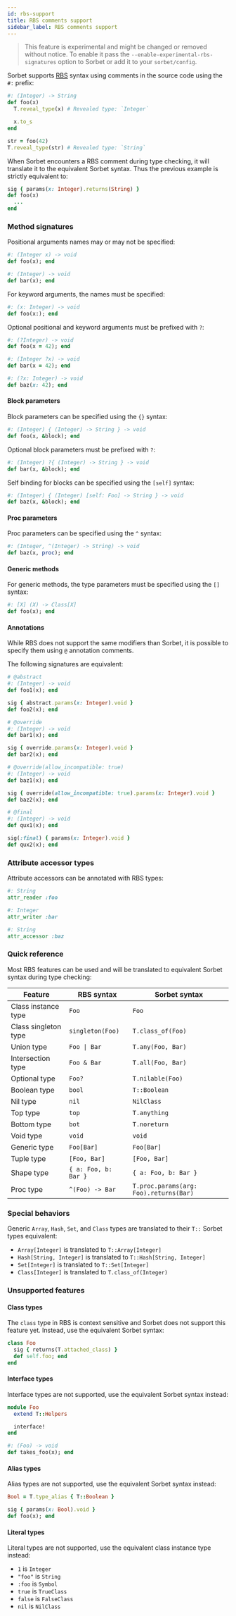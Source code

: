 ```yaml
---
id: rbs-support
title: RBS comments support
sidebar_label: RBS comments support
---
```


> This feature is experimental and might be changed or removed without notice.
> To enable it pass the `--enable-experimental-rbs-signatures` option to Sorbet
> or add it to your `sorbet/config`.

Sorbet supports [RBS](https://github.com/ruby/rbs) syntax using comments in the
source code using the `#:` prefix:

```ruby
#: (Integer) -> String
def foo(x)
  T.reveal_type(x) # Revealed type: `Integer`

  x.to_s
end

str = foo(42)
T.reveal_type(str) # Revealed type: `String`
```

When Sorbet encounters a RBS comment during type checking, it will translate it
to the equivalent Sorbet syntax. Thus the previous example is strictly
equivalent to:

```ruby
sig { params(x: Integer).returns(String) }
def foo(x)
  ...
end
```

### Method signatures

Positional arguments names may or may not be specified:

```ruby
#: (Integer x) -> void
def foo(x); end

#: (Integer) -> void
def bar(x); end
```

For keyword arguments, the names must be specified:

```ruby
#: (x: Integer) -> void
def foo(x:); end
```

Optional positional and keyword arguments must be prefixed with `?`:

```ruby
#: (?Integer) -> void
def foo(x = 42); end

#: (Integer ?x) -> void
def bar(x = 42); end

#: (?x: Integer) -> void
def baz(x: 42); end
```

#### Block parameters

Block parameters can be specified using the `{}` syntax:

```ruby
#: (Integer) { (Integer) -> String } -> void
def foo(x, &block); end
```

Optional block parameters must be prefixed with `?`:

```ruby
#: (Integer) ?{ (Integer) -> String } -> void
def bar(x, &block); end
```

Self binding for blocks can be specified using the `[self]` syntax:

```ruby
#: (Integer) { (Integer) [self: Foo] -> String } -> void
def baz(x, &block); end
```

#### Proc parameters

Proc parameters can be specified using the `^` syntax:

```ruby
#: (Integer, ^(Integer) -> String) -> void
def baz(x, proc); end
```

#### Generic methods

For generic methods, the type parameters must be specified using the `[]`
syntax:

```ruby
#: [X] (X) -> Class[X]
def foo(x); end
```

#### Annotations

While RBS does not support the same modifiers than Sorbet, it is possible to
specify them using `@` annotation comments.

The following signatures are equivalent:

```ruby
# @abstract
#: (Integer) -> void
def foo1(x); end

sig { abstract.params(x: Integer).void }
def foo2(x); end

# @override
#: (Integer) -> void
def bar1(x); end

sig { override.params(x: Integer).void }
def bar2(x); end

# @override(allow_incompatible: true)
#: (Integer) -> void
def baz1(x); end

sig { override(allow_incompatible: true).params(x: Integer).void }
def baz2(x); end

# @final
#: (Integer) -> void
def qux1(x); end

sig(:final) { params(x: Integer).void }
def qux2(x); end
```

### Attribute accessor types

Attribute accessors can be annotated with RBS types:

```ruby
#: String
attr_reader :foo

#: Integer
attr_writer :bar

#: String
attr_accessor :baz
```

### Quick reference

Most RBS features can be used and will be translated to equivalent Sorbet syntax
during type checking:

| Feature              | RBS syntax                               | Sorbet syntax                          |
| -------------------- | ---------------------------------------- | -------------------------------------- |
| Class instance type  | `Foo`                                    | `Foo`                                  |
| Class singleton type | `singleton(Foo)`                         | `T.class_of(Foo)`                      |
| Union type           | <span><code>Foo &#124; Bar</code></span> | `T.any(Foo, Bar)`                      |
| Intersection type    | `Foo & Bar`                              | `T.all(Foo, Bar)`                      |
| Optional type        | `Foo?`                                   | `T.nilable(Foo)`                       |
| Boolean type         | `bool`                                   | `T::Boolean`                           |
| Nil type             | `nil`                                    | `NilClass`                             |
| Top type             | `top`                                    | `T.anything`                           |
| Bottom type          | `bot`                                    | `T.noreturn`                           |
| Void type            | `void`                                   | `void`                                 |
| Generic type         | `Foo[Bar]`                               | `Foo[Bar]`                             |
| Tuple type           | `[Foo, Bar]`                             | `[Foo, Bar]`                           |
| Shape type           | `{ a: Foo, b: Bar }`                     | `{ a: Foo, b: Bar }`                   |
| Proc type            | `^(Foo) -> Bar`                          | `T.proc.params(arg: Foo).returns(Bar)` |

### Special behaviors

Generic `Array`, `Hash`, `Set`, and `Class` types are translated to their `T::`
Sorbet types equivalent:

- `Array[Integer]` is translated to `T::Array[Integer]`
- `Hash[String, Integer]` is translated to `T::Hash[String, Integer]`
- `Set[Integer]` is translated to `T::Set[Integer]`
- `Class[Integer]` is translated to `T.class_of(Integer)`

### Unsupported features

#### Class types

The `class` type in RBS is context sensitive and Sorbet does not support this
feature yet. Instead, use the equivalent Sorbet syntax:

```ruby
class Foo
  sig { returns(T.attached_class) }
  def self.foo; end
end
```

#### Interface types

Interface types are not supported, use the equivalent Sorbet syntax instead:

```ruby
module Foo
  extend T::Helpers

  interface!
end

#: (Foo) -> void
def takes_foo(x); end
```

#### Alias types

Alias types are not supported, use the equivalent Sorbet syntax instead:

```ruby
Bool = T.type_alias { T::Boolean }

sig { params(x: Bool).void }
def foo(x); end
```

#### Literal types

Literal types are not supported, use the equivalent class instance type instead:

- `1` is `Integer`
- `"foo"` is `String`
- `:foo` is `Symbol`
- `true` is `TrueClass`
- `false` is `FalseClass`
- `nil` is `NilClass`
